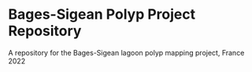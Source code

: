 # Bages-Sigean Polyp Project Repository
A repository for the Bages-Sigean lagoon polyp mapping project, France 2022
